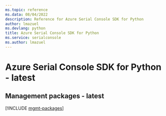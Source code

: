```yaml
---
ms.topic: reference
ms.data: 08/04/2022
description: Reference for Azure Serial Console SDK for Python
author: lmazuel
ms.devlang: python
title: Azure Serial Console SDK for Python
ms.service: serialconsole
ms.author: lmazuel
---
```

# Azure Serial Console SDK for Python - latest

## Management packages - latest
[!INCLUDE [mgmt-packages](serial-console-mgmt-index.md)]